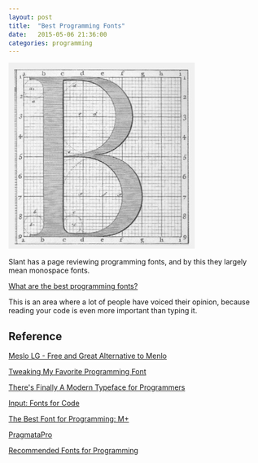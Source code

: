 ```yaml
---
layout: post
title:  "Best Programming Fonts"
date:   2015-05-06 21:36:00
categories: programming
---
```

![My helpful screenshot](/assets/Fonts.jpg)

Slant has a page reviewing programming fonts, and by this they largely mean monospace fonts.

[What are the best programming fonts?](http://www.slant.co/topics/67/~what-are-the-best-programming-fonts)

This is an area where a lot of people have voiced their opinion, because reading your code
is even more important than typing it.

## Reference

[Meslo LG - Free and Great Alternative to Menlo](http://inteist.com/free-great-alternative-to-menlo-font/)

[Tweaking My Favorite Programming Font](http://adereth.github.io/blog/2011/02/02/tweaking-my-favorite-programming-font/)

[There's Finally A Modern Typeface for Programmers](http://www.fastcodesign.com/3033983/theres-finally-a-modern-typeface-for-programmers)

[Input: Fonts for Code](http://input.fontbureau.com/)

[The Best Font for Programming: M+](http://www.macwright.org/2014/07/09/mplus.html)

[PragmataPro](http://www.fsd.it/fonts/pragmatapro.htm)

[Recommended Fonts for Programming](http://stackoverflow.com/questions/4689/recommended-fonts-for-programming)
